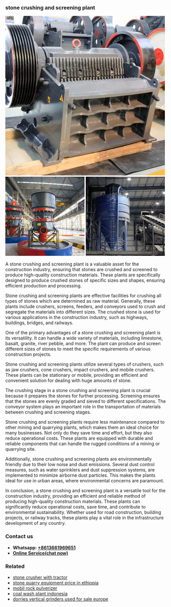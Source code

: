 <h3>stone crushing and screening plant</h3><img src='1708663701.jpg' alt=''><p>A stone crushing and screening plant is a valuable asset for the construction industry, ensuring that stones are crushed and screened to produce high-quality construction materials. These plants are specifically designed to produce crushed stones of specific sizes and shapes, ensuring efficient production and processing.</p><p>Stone crushing and screening plants are effective facilities for crushing all types of stones which are determined as raw material. Generally, these plants include crushers, screens, feeders, and conveyors used to crush and segregate the materials into different sizes. The crushed stone is used for various applications in the construction industry, such as highways, buildings, bridges, and railways.</p><p>One of the primary advantages of a stone crushing and screening plant is its versatility. It can handle a wide variety of materials, including limestone, basalt, granite, river pebble, and more. The plant can produce and screen different sizes of stones to meet the specific requirements of various construction projects.</p><p>Stone crushing and screening plants utilize several types of crushers, such as jaw crushers, cone crushers, impact crushers, and mobile crushers. These plants can be stationary or mobile, providing an efficient and convenient solution for dealing with huge amounts of stone.</p><p>The crushing stage in a stone crushing and screening plant is crucial because it prepares the stones for further processing. Screening ensures that the stones are evenly graded and sieved to different specifications. The conveyor system plays an important role in the transportation of materials between crushing and screening stages.</p><p>Stone crushing and screening plants require less maintenance compared to other mining and quarrying plants, which makes them an ideal choice for many businesses. Not only do they save time and effort, but they also reduce operational costs. These plants are equipped with durable and reliable components that can handle the rugged conditions of a mining or quarrying site.</p><p>Additionally, stone crushing and screening plants are environmentally friendly due to their low noise and dust emissions. Several dust control measures, such as water sprinklers and dust suppression systems, are implemented to minimize airborne dust particles. This makes the plants ideal for use in urban areas, where environmental concerns are paramount.</p><p>In conclusion, a stone crushing and screening plant is a versatile tool for the construction industry, providing an efficient and reliable method of producing high-quality construction materials. These plants can significantly reduce operational costs, save time, and contribute to environmental sustainability. Whether used for road construction, building projects, or railway tracks, these plants play a vital role in the infrastructure development of any country.</p><h3>Contact us</h3><ul><li><strong>Whatsapp:&nbsp;<a href="https://wa.me/8613661969651">+8613661969651</a></strong></li><li><a href="https://swt.shibang-china.com/?git&amp;zhl&amp;stone crushing and screening plant"><strong>Online Service(chat now)</strong></a></li></ul><h3>Related</h3><ul><li><a href='stone crusher with tractor.md'>stone crusher with tractor</a></li><li><a href='stone quarry equipment price in ethiopia.md'>stone quarry equipment price in ethiopia</a></li><li><a href='mobil rock pulverizer.md'>mobil rock pulverizer</a></li><li><a href='coal wash plant indonesia.md'>coal wash plant indonesia</a></li><li><a href='dorries vertical grinders used for sale europe.md'>dorries vertical grinders used for sale europe</a></li></ul>